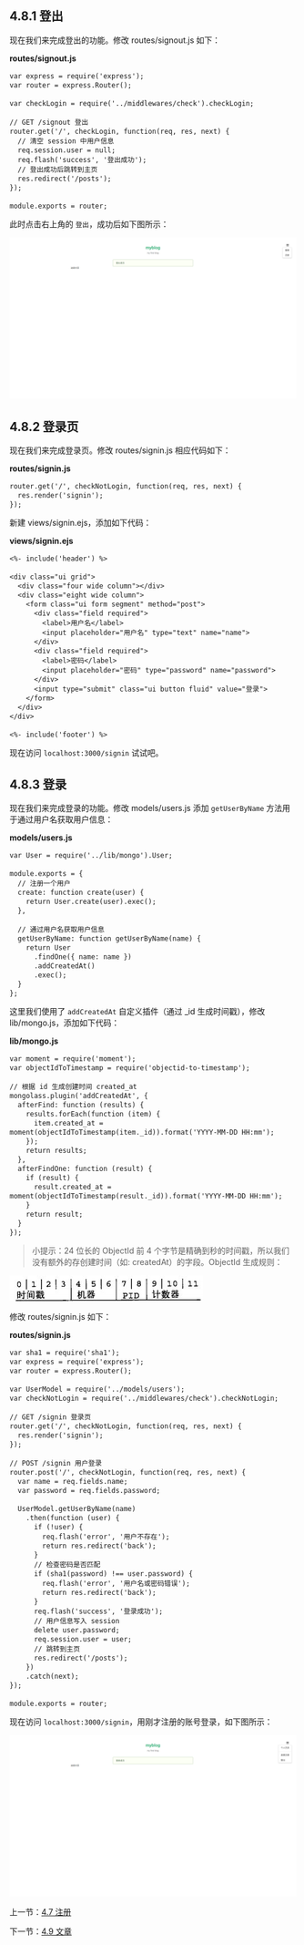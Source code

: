 ## 4.8.1 登出

现在我们来完成登出的功能。修改 routes/signout.js 如下：

**routes/signout.js**

```
var express = require('express');
var router = express.Router();

var checkLogin = require('../middlewares/check').checkLogin;

// GET /signout 登出
router.get('/', checkLogin, function(req, res, next) {
  // 清空 session 中用户信息
  req.session.user = null;
  req.flash('success', '登出成功');
  // 登出成功后跳转到主页
  res.redirect('/posts');
});

module.exports = router;
```

此时点击右上角的 `登出`，成功后如下图所示：

![](./img/4.8.1.png)

## 4.8.2 登录页

现在我们来完成登录页。修改 routes/signin.js 相应代码如下：

**routes/signin.js**

```
router.get('/', checkNotLogin, function(req, res, next) {
  res.render('signin');
});
```

新建 views/signin.ejs，添加如下代码：

**views/signin.ejs**

```
<%- include('header') %>

<div class="ui grid">
  <div class="four wide column"></div>
  <div class="eight wide column">
    <form class="ui form segment" method="post">
      <div class="field required">
        <label>用户名</label>
        <input placeholder="用户名" type="text" name="name">
      </div>
      <div class="field required">
        <label>密码</label>
        <input placeholder="密码" type="password" name="password">
      </div>
      <input type="submit" class="ui button fluid" value="登录">
    </form>  
  </div>
</div>

<%- include('footer') %>
```

现在访问 `localhost:3000/signin` 试试吧。

## 4.8.3 登录

现在我们来完成登录的功能。修改 models/users.js 添加 `getUserByName` 方法用于通过用户名获取用户信息：

**models/users.js**

```
var User = require('../lib/mongo').User;

module.exports = {
  // 注册一个用户
  create: function create(user) {
    return User.create(user).exec();
  },

  // 通过用户名获取用户信息
  getUserByName: function getUserByName(name) {
    return User
      .findOne({ name: name })
      .addCreatedAt()
      .exec();
  }
};
```

这里我们使用了 `addCreatedAt` 自定义插件（通过 _id 生成时间戳），修改 lib/mongo.js，添加如下代码：

**lib/mongo.js**

```
var moment = require('moment');
var objectIdToTimestamp = require('objectid-to-timestamp');

// 根据 id 生成创建时间 created_at
mongolass.plugin('addCreatedAt', {
  afterFind: function (results) {
    results.forEach(function (item) {
      item.created_at = moment(objectIdToTimestamp(item._id)).format('YYYY-MM-DD HH:mm');
    });
    return results;
  },
  afterFindOne: function (result) {
    if (result) {
      result.created_at = moment(objectIdToTimestamp(result._id)).format('YYYY-MM-DD HH:mm');
    }
    return result;
  }
});
```

> 小提示：24 位长的 ObjectId 前 4 个字节是精确到秒的时间戳，所以我们没有额外的存创建时间（如: createdAt）的字段。ObjectId 生成规则：

![](./img/4.8.2.png)


修改 routes/signin.js 如下：

**routes/signin.js**

```
var sha1 = require('sha1');
var express = require('express');
var router = express.Router();

var UserModel = require('../models/users');
var checkNotLogin = require('../middlewares/check').checkNotLogin;

// GET /signin 登录页
router.get('/', checkNotLogin, function(req, res, next) {
  res.render('signin');
});

// POST /signin 用户登录
router.post('/', checkNotLogin, function(req, res, next) {
  var name = req.fields.name;
  var password = req.fields.password;

  UserModel.getUserByName(name)
    .then(function (user) {
      if (!user) {
        req.flash('error', '用户不存在');
        return res.redirect('back');
      }
      // 检查密码是否匹配
      if (sha1(password) !== user.password) {
        req.flash('error', '用户名或密码错误');
        return res.redirect('back');
      }
      req.flash('success', '登录成功');
      // 用户信息写入 session
      delete user.password;
      req.session.user = user;
      // 跳转到主页
      res.redirect('/posts');
    })
    .catch(next);
});

module.exports = router;
```

现在访问 `localhost:3000/signin`，用刚才注册的账号登录，如下图所示：

![](./img/4.8.3.png)

上一节：[4.7 注册](https://github.com/hedahang/myblog/blob/master/book/4.7%20%E6%B3%A8%E5%86%8C.md)

下一节：[4.9 文章](https://github.com/hedahang/myblog/blob/master/book/4.9%20%E6%96%87%E7%AB%A0.md)